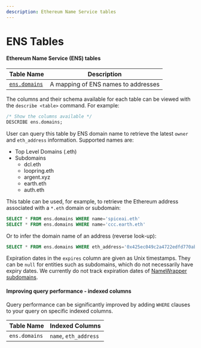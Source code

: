 ```yaml
---
description: Ethereum Name Service tables
---
```


# ENS Tables

#### **Ethereum Name Service (ENS) tables**

| Table Name                      | Description                         |
| ------------------------------- | ----------------------------------- |
| [`ens.domains`](ens.domains.md) | A mapping of ENS names to addresses |

The columns and their schema available for each table can be viewed with the `describe <table>` command. For example:

```sql
/* Show the columns available */
DESCRIBE ens.domains;
```

User can query this table by ENS domain name to retrieve the latest `owner` and `eth_address` information. Supported names are:

* Top Level Domains (.eth)
* Subdomains
  * dcl.eth
  * loopring.eth
  * argent.xyz
  * earth.eth
  * auth.eth

This table can be used, for example, to retrieve the Ethereum address associated with a  `*.eth` domain or subdomain:

```sql
SELECT * FROM ens.domains WHERE name='spiceai.eth'
SELECT * FROM ens.domains WHERE name='ccc.earth.eth'
```

Or to infer the domain name of an address (reverse look-up):

```sql
SELECT * FROM ens.domains WHERE eth_address='0x425ec049c2a4722edfd770ab7bc4f9ca8b7bd815'
```

Expiration dates in the `expires` column are given as Unix timestamps. They can be `null` for entities such as subdomains, which do not necessarily have expiry dates. We currently do not track expiration dates of [NameWrapper subdomains](https://github.com/ensdomains/ens-contracts/tree/master/contracts/wrapper).

#### Improving query performance - indexed columns

Query performance can be significantly improved by adding `WHERE` clauses to your query on specific indexed columns.

| Table Name    | Indexed Columns        |
| ------------- | ---------------------- |
| `ens.domains` | `name`, `eth_address`  |
